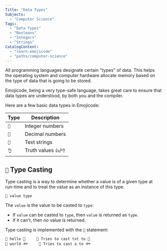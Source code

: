 ```yaml
---
Title: "Data Types"
Subjects:
  - "Computer Science"
Tags:
  - "Data Types"
  - "Booleans"
  - "Integers"
  - "Strings"
CatalogContent:
  - "learn-emojicode"
  - "paths/computer-science"
---
```


All programming languages designate certain "types" of data. This helps the operating system and computer hardware allocate memory based on the type of data that is going to be stored. 

Emojicode, being a very type-safe language, takes great care to ensure that data types are understood, by both you and the compiler. 

Here are a few basic data types in Emojicode:

| Type | Description |
| --- | --- |
| `🔢` | Integer numbers |
| `💯` | Decimal numbers |
| `🔡` | Text strings |
| `👌` | Truth values `👍`/`👎` |

## `🔲` Type Casting

Type casting is a way to determine whether a value is of a given type at run-time and to treat the value as an instance of this type.

```emojic
🔲 value type
```

The `value` is the value to be casted to `type`:
- If `value` can be casted to `type`, then `value` is returned as `type`. 
- If it can't, then no value is returned.

Type casting is implemented with the `🔲` statement:

```emojic
🔲 hello 🔡     💭 Tries to cast txt to 🔡
🔲 world 🐟     💭 Tries to cast a to 🐟
```

